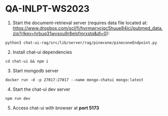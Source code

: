 # QA-INLPT-WS2023

1. Start the document-retrieval server (requires data file located at: https://www.dropbox.com/scl/fi/hyrmwrvcjqc5huue84ici/pubmed_data.zip?rlkey=hrbuq31wvsou9r8elsfmrxstq&dl=0): 

``python3 chat-ui-rag/src/lib/server/rag/pinecone/pineconeEndpoint.py``
 
2. Install chat-ui dependencies

``cd chat-ui && npm i``

3. Start mongodb server

``docker run -d -p 27017:27017 --name mongo-chatui mongo:latest``

4. Start the chat-ui dev server

``npm run dev``

5. Access chat-ui with browser at **port 5173**



